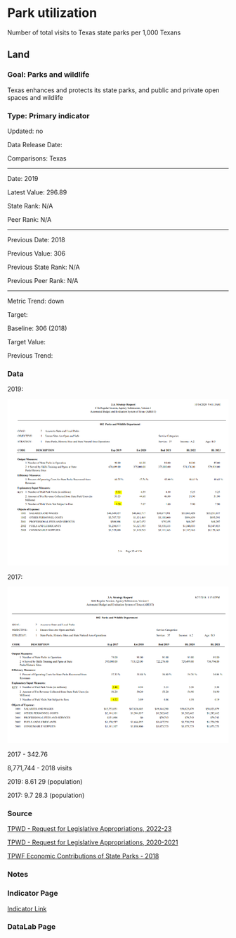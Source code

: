 # Park utilization

Number of total visits to Texas state parks per 1,000 Texans

## Land

### Goal: Parks and wildlife

Texas enhances and protects its state parks, and public and private open spaces and wildlife

### Type: Primary indicator

Updated: no

Data Release Date: 

Comparisons: Texas

----

Date: 2019

Latest Value: 296.89 

State Rank: N/A

Peer Rank:  N/A


----

Previous Date: 2018

Previous Value: 306

Previous State Rank: N/A

Previous Peer Rank:  N/A


----
Metric Trend: down

Target: 

Baseline: 306 (2018)

Target Value: 

Previous Trend: 

  

<!--### Value

| Year      |  Value      | Rank        | Previous Year | Previous Value | Previous Rank | Trend | 
| ----------- | ----------- | ----------- | ----------- | ----------- | ----------- | -----------|
|   2019      |    296.89   |      N/A    |     2017    |    342.76   |     N/A     |    down    |


-->
### Data

2019:

![2019](./images/2019_parkvisits.PNG)

2017:

![2019](./images/2017_parkvisits.PNG)

2017 - 342.76

8,771,744 - 2018 visits

2019:
8.61
29 (population)

2017:
9.7 
28.3 (population)

### Source

[TPWD - Request for Legislative Appropriations, 2022-23](https://tpwd.texas.gov/publications/pwdpubs/media/FY22-23-TPWD-LAR.pdf)

[TPWD - Request for Legislative Appropriations, 2020-2021](https://tpwd.texas.gov/publications/pwdpubs/media/FY20-21-TPWD-LAR.pdf)

[TPWF Economic Contributions of State Parks - 2018](https://www.tpwf.org/wp-content/uploads/2019/02/The-Economic-Contributions-of-State-Parks-2018-Report.pdf)

### Notes


### Indicator Page

[Indicator Link](https://indicators.texas2036.org/indicator/113)


### DataLab Page

